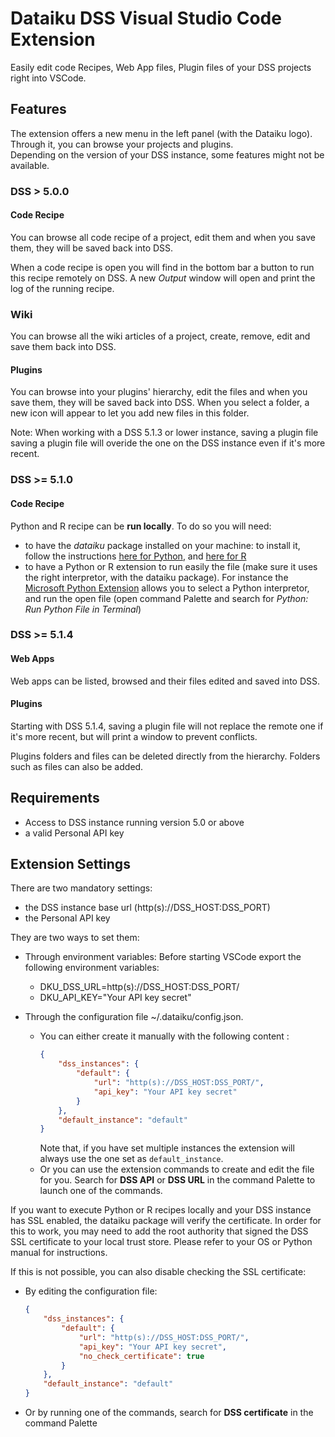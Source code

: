# Dataiku DSS Visual Studio Code Extension

Easily edit code Recipes, Web App files, Plugin files of your DSS projects right into VSCode.

## Features

The extension offers a new menu in the left panel (with the Dataiku logo). Through it, you can browse your projects and plugins.<br>
Depending on the version of your DSS instance, some features might not be available.

### DSS > 5.0.0

#### Code Recipe

You can browse all code recipe of a project, edit them and when you save them, they will be saved back into DSS.

When a code recipe is open you will find in the bottom bar a button to run this recipe remotely on DSS. A new *Output* window will open and print the log of the running recipe.

### Wiki

You can browse all the wiki articles of a project, create, remove, edit and save them back into DSS.

#### Plugins

You can browse into your plugins' hierarchy, edit the files and when you save them, they will be saved back into DSS.
When you select a folder, a new icon will appear to let you add new files in this folder.

Note: When working with a DSS 5.1.3 or lower instance, saving a plugin file saving a plugin file will overide the one on the DSS instance even if it's more recent.

### DSS >= 5.1.0

#### Code Recipe

Python and R recipe can be **run locally**. To do so you will need:
- to have the *dataiku* package installed on your machine: to install it, follow the instructions [here for Python](https://doc.dataiku.com/dss/latest/python-api/outside-usage.html#using-the-dataiku-package), and [here for R](https://doc.dataiku.com/dss/latest/R-api/outside-usage.html#installing-the-dataiku-package)
- to have a Python or R extension to run easily the file (make sure it uses the right interpretor, with the dataiku package). For instance the [Microsoft Python Extension](https://marketplace.visualstudio.com/items?itemName=ms-python.python) allows you to select a Python interpretor, and run the open file (open command Palette and search for *Python: Run Python File in Terminal*)

### DSS >= 5.1.4

#### Web Apps

Web apps can be listed, browsed and their files edited and saved into DSS.

#### Plugins
Starting with DSS 5.1.4, saving a plugin file will not replace the remote one if it's more recent, but will print a window to prevent conflicts.

Plugins folders and files can be deleted directly from the hierarchy. Folders such as files can also be added.  

## Requirements

- Access to DSS instance running version 5.0 or above
- a valid Personal API key

## Extension Settings

There are two mandatory settings:
- the DSS instance base url (http(s)://DSS_HOST:DSS_PORT)
- the Personal API key

They are two ways to set them:

- Through environment variables:
    Before starting VSCode export the following environment variables:
    - DKU_DSS_URL=http(s)://DSS_HOST:DSS_PORT/
    - DKU_API_KEY="Your API key secret"

- Through the configuration file ~/.dataiku/config.json.
    - You can either create it manually with the following content :
        ```json
        {
            "dss_instances": {
                "default": {
                    "url": "http(s)://DSS_HOST:DSS_PORT/",
                    "api_key": "Your API key secret"
                }
            },
            "default_instance": "default"
        }
        ```
        Note that, if you have set multiple instances the extension will always use the one set as `default_instance`.
    - Or you can use the extension commands to create and edit the file for you. Search for **DSS API** or **DSS URL** in the command Palette to launch one of the   commands.

If you want to execute Python or R recipes locally and your DSS instance has SSL enabled, the dataiku package will verify the certificate. In order for this to work, you may need to add the root authority that signed the DSS SSL certificate to your local trust store. Please refer to your OS or Python manual for instructions.

If this is not possible, you can also disable checking the SSL certificate:
- By editing the configuration file:
    ```json
    {
        "dss_instances": {
            "default": {
                "url": "http(s)://DSS_HOST:DSS_PORT/",
                "api_key": "Your API key secret",
                "no_check_certificate": true
            }
        },
        "default_instance": "default"
    }
    ```
- Or by running one of the commands, search for **DSS certificate** in the command Palette


